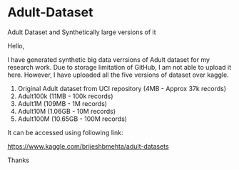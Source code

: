 # Adult-Dataset
Adult Dataset and Synthetically large versions of it

Hello,

I have generated synthetic big data verrsions of Adult dataset for my research work. Due to storage limitation of GitHub, I am not able to upload it here. However, I have uploaded all the five versions of dataset over kaggle.
1. Original Adult dataset from UCI repository (4MB - Approx 37k records)
2. Adult100k (11MB - 100k records)
3. Adult1M (109MB - 1M records)
4. Adult10M (1.06GB - 10M records)
5. Adult100M (10.65GB - 100M records)

It can be accessed using following link:

https://www.kaggle.com/brijeshbmehta/adult-datasets

Thanks
